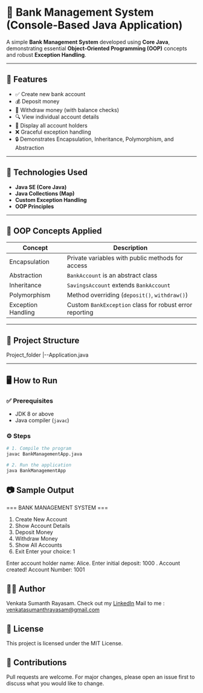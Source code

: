# 🏦 Bank Management System (Console-Based Java Application)

A simple **Bank Management System** developed using **Core Java**, demonstrating essential **Object-Oriented Programming (OOP)** concepts and robust **Exception Handling**.

---

## 📌 Features

- ✅ Create new bank account  
- 💰 Deposit money  
- 💸 Withdraw money (with balance checks)  
- 🔍 View individual account details  
- 📃 Display all account holders  
- ❌ Graceful exception handling  
- 🔒 Demonstrates Encapsulation, Inheritance, Polymorphism, and Abstraction

---

## 🚀 Technologies Used

- **Java SE (Core Java)**
- **Java Collections (Map)**
- **Custom Exception Handling**
- **OOP Principles**

---

## 🧠 OOP Concepts Applied

| Concept         | Description |
|----------------|-------------|
| Encapsulation  | Private variables with public methods for access |
| Abstraction    | `BankAccount` is an abstract class |
| Inheritance    | `SavingsAccount` extends `BankAccount` |
| Polymorphism   | Method overriding (`deposit()`, `withdraw()`) |
| Exception Handling | Custom `BankException` class for robust error reporting |

---

## 📂 Project Structure
Project_folder
|--Application.java


---

## 🖥️ How to Run

### ✅ Prerequisites

- JDK 8 or above
- Java compiler (`javac`)

### ⚙️ Steps

```bash
# 1. Compile the program
javac BankManagementApp.java

# 2. Run the application
java BankManagementApp
```

## 📷 Sample Output
=== BANK MANAGEMENT SYSTEM ===
1. Create New Account
2. Show Account Details
3. Deposit Money
4. Withdraw Money
5. Show All Accounts
6. Exit
Enter your choice: 1

Enter account holder name: Alice.
Enter initial deposit: 1000 .
Account created! Account Number: 1001

## 👨‍💻 Author
Venkata Sumanth Rayasam.
Check out my [LinkedIn](https://linkedin.com/in/rvsumanth)
Mail to me : venkatasumanthrayasam@gmail.com

## 📃 License
This project is licensed under the MIT License.

## 🙌 Contributions
Pull requests are welcome. For major changes, please open an issue first to discuss what you would like to change.
